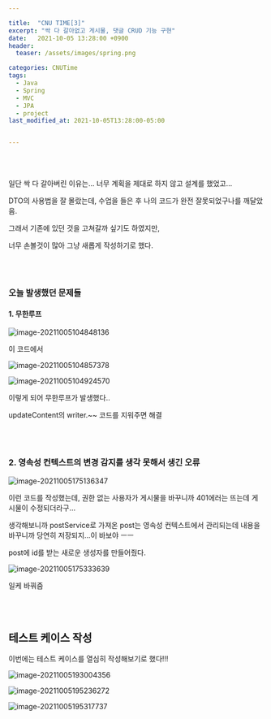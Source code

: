 ```yaml
---

title:  "CNU TIME[3]"
excerpt: "싹 다 갈아없고 게시물, 댓글 CRUD 기능 구현"
date:   2021-10-05 13:28:00 +0900
header:
  teaser: /assets/images/spring.png

categories: CNUTime
tags:
  - Java
  - Spring
  - MVC
  - JPA
  - project
last_modified_at: 2021-10-05T13:28:00-05:00


---
```


<br/>

<br/>

일단 싹 다 갈아버린 이유는... 너무 계획을 제대로 하지 않고 설계를 했었고...

DTO의 사용법을 잘 몰랐는데, 수업을 들은 후 나의 코드가 완전 잘못되었구나를 깨달았음.

그래서 기존에 있던 것을 고쳐갈까 싶기도 하였지만, 

너무 손볼것이 많아 그냥 새롭게 작성하기로 했다.

<br/>

<br/>

### 오늘 발생했던 문제들

#### 1. 무한루프

![image-20211005104848136](https://raw.githubusercontent.com/ShinDongHun1/image_repo/main/img/image-20211005104848136.png)

이 코드에서

![image-20211005104857378](https://raw.githubusercontent.com/ShinDongHun1/image_repo/main/img/image-20211005104857378.png)

![image-20211005104924570](https://raw.githubusercontent.com/ShinDongHun1/image_repo/main/img/image-20211005104924570.png)

이렇게 되어 무한루프가 발생했다..

updateContent의 writer.~~ 코드를 지워주면 해결

<br/>

<br/>

### 2. 영속성 컨텍스트의 변경 감지를 생각 못해서 생긴 오류

![image-20211005175136347](https://raw.githubusercontent.com/ShinDongHun1/image_repo/main/img/image-20211005175136347.png)

이런 코드를 작성했는데, 권한 없는 사용자가 게시물을 바꾸니까 401에러는 뜨는데 게시물이 수정되더라구...

생각해보니까 postService로 가져온 post는 영속성 컨텍스트에서 관리되는데 내용을 바꾸니까 당연히 저장되지...이 바보야 ㅡㅡ

post에 id를 받는 새로운 생성자를 만들어줬다.

![image-20211005175333639](https://raw.githubusercontent.com/ShinDongHun1/image_repo/main/img/image-20211005175333639.png)

일케 바꿔줌

<br/>

<br/>

## 테스트 케이스 작성

이번에는 테스트 케이스를 열심히 작성해보기로 했다!!!

![image-20211005193004356](https://raw.githubusercontent.com/ShinDongHun1/image_repo/main/img/image-20211005193004356.png)



![image-20211005195236272](https://raw.githubusercontent.com/ShinDongHun1/image_repo/main/img/image-20211005195236272.png)

![image-20211005195317737](https://raw.githubusercontent.com/ShinDongHun1/image_repo/main/img/image-20211005195317737.png)